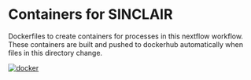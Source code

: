 # Containers for SINCLAIR

Dockerfiles to create containers for processes in this nextflow workflow.
These containers are built and pushed to dockerhub automatically when files in this directory change.

[![docker](https://github.com/CCBR/SINCLAIR/actions/workflows/docker.yml/badge.svg)](https://github.com/CCBR/SINCLAIR/actions/workflows/docker.yml)
